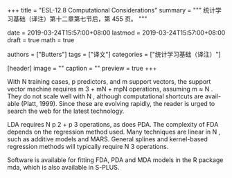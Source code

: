 +++
title = "ESL-12.8 Computational Considerations"
summary = """
统计学习基础（译注）第十二章第七节后，第 455 页。
"""

date = 2019-03-24T15:57:00+08:00
lastmod = 2019-03-24T15:57:00+08:00
draft = true 
math = true

authors = ["Butters"]
tags = ["译文"]
categories = ["统计学习基础（译注）"]

[header]
image = ""
caption = ""
preview = true
+++

With N training cases, p predictors, and m support vectors, the support
vector machine requires m 3 + mN + mpN operations, assuming m ≈ N .
They do not scale well with N , although computational shortcuts are avail-
able (Platt, 1999). Since these are evolving rapidly, the reader is urged to
search the web for the latest technology.

LDA requires N p 2 + p 3 operations, as does PDA. The complexity of
FDA depends on the regression method used. Many techniques are linear
in N , such as additive models and MARS. General splines and kernel-based
regression methods will typically require N 3 operations.

Software is available for fitting FDA, PDA and MDA models in the R
package mda, which is also available in S-PLUS.